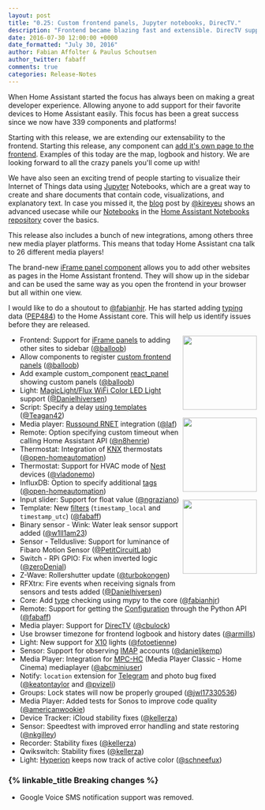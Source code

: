```yaml
---
layout: post
title: "0.25: Custom frontend panels, Jupyter notebooks, DirecTV."
description: "Frontend became blazing fast and extensible. DirecTV support added."
date: 2016-07-30 12:00:00 +0000
date_formatted: "July 30, 2016"
author: Fabian Affolter & Paulus Schoutsen
author_twitter: fabaff
comments: true
categories: Release-Notes
---
```


When Home Assistant started the focus has always been on making a great developer experience. Allowing anyone to add support for their favorite devices to Home Assistant easily. This focus has been a great success since we now have 339 components and platforms!

Starting with this release, we are extending our extensability to the frontend. Starting this release, any component can [add it's own page to the frontend][custom-panels]. Examples of this today are the map, logbook and history. We are looking forward to all the crazy panels you'll come up with!

We have also seen an exciting trend of people starting to visualize their Internet of Things data using [Jupyter] Notebooks, which are a great way to create and share documents that contain code, visualizations, and explanatory text. In case you missed it, the [blog] post by [@kireyeu] shows an advanced usecase while our [Notebooks][jupyter-notebooks] in the [Home Assistant Notebooks repository][jupyter-repo] cover the basics.

This release also includes a bunch of new integrations, among others three new media player platforms. This means that today Home Assistant cna talk to 26 different media players!

The brand-new [iFrame panel component][iframe_panel] allows you to add other websites as pages in the Home Assistant frontend. They will show up in the sidebar and can be used the same way as you open the frontend in your browser but all within one view.

I would like to do a shoutout to [@fabianhjr]. He has started adding [typing] data ([PEP484]) to the Home Assistant core. This will help us identify issues before they are released.

<img src='/images/supported_brands/russound.png' style='clear: right; margin-left: 5px; border:none; box-shadow: none; float: right; margin-bottom: 16px;' width='150' /><img src='/images/supported_brands/jupyter.png' style='clear: right; margin-left: 5px; border:none; box-shadow: none; float: right; margin-bottom: 16px;' width='150' /><img src='/images/supported_brands/directv.png' style='clear: right; margin-left: 5px; border:none; box-shadow: none; float: right; margin-bottom: 16px;' width='150' />

- Frontend: Support for [iFrame panels][iframe_panel] to adding other sites to sidebar ([@balloob])
- Allow components to register [custom frontend panels][custom-panels] ([@balloob])
- Add example custom_component [react_panel][react-panel] showing custom panels ([@balloob])
- Light: [MagicLight/Flux WiFi Color LED Light][flux] support ([@Danielhiversen])
- Script: Specify a delay [using templates][script] ([@Teagan42])
- Media player: [Russound RNET][Russound] integration ([@laf]) 
- Remote: Option specifying custom timeout when calling Home Assistant API ([@n8henrie])
- Thermostat: Integration of [KNX] thermostats ([@open-homeautomation])
- Thermostat: Support for HVAC mode of [Nest] devices ([@vladonemo])
- InfluxDB: Option to specify additional [tags] ([@open-homeautomation])
- Input slider: Support for float value ([@ngraziano])
- Template: New [filters] (`timestamp_local` and `timestamp_utc`) ([@fabaff])
- Binary sensor - Wink: Water leak sensor support added ([@w1ll1am23])
- Sensor - Tellduslive: Support for luminance of Fibaro Motion Sensor ([@PetitCircuitLab])
- Switch - RPi GPIO: Fix when inverted logic ([@zeroDenial])
- Z-Wave: Rollershutter update ([@turbokongen])
- RFXtrx: Fire events when receiving signals from sensors and tests added ([@Danielhiversen])
- Core: Add [type][typing] checking using mypy to the core ([@fabianhjr])
- Remote: Support for getting the [Configuration] through the Python API ([@fabaff])
- Media player: Support for [DirecTV] ([@cbulock])
- Use browser timezone for frontend logbook and history dates ([@armills])
- Light: New support for [X10] lights ([@fotoetienne])
- Sensor: Support for observing [IMAP] accounts ([@danieljkemp])
- Media Player: Integration for [MPC-HC] (Media Player Classic - Home Cinema) mediaplayer ([@abcminiuser])
- Notify: `location` extension for [Telegram] and photo bug fixed ([@keatontaylor] and [@pvizeli])
- Groups: Lock states will now be properly grouped ([@jwl17330536])
- Media Player: Added tests for Sonos to improve code quality ([@americanwookie])
- Device Tracker: iCloud stability fixes ([@kellerza])
- Sensor: Speedtest with improved error handling and state restoring ([@nkgilley])
- Recorder: Stability fixes ([@kellerza])
- Qwikswitch: Stability fixes ([@kellerza])
- Light: [Hyperion] keeps now track of active color ([@schneefux])

### {% linkable_title Breaking changes %}

- Google Voice SMS notification support was removed.

[@nkgilley]: https://github.com/nkgilley
[@abcminiuser]: https://github.com/abcminiuser
[@americanwookie]: https://github.com/americanwookie
[@armills]: https://github.com/armills
[@balloob]: https://github.com/balloob
[@cbulock]: https://github.com/cbulock
[@Danielhiversen]: https://github.com/Danielhiversen
[@danieljkemp]: https://github.com/danieljkemp
[@fabaff]: https://github.com/fabaff
[@fabianhjr]: https://github.com/fabianhjr
[@fotoetienne]: https://github.com/fotoetienne
[@jwl17330536]: https://github.com/jwl17330536
[@keatontaylor]: https://github.com/keatontaylor
[@kellerza]: https://github.com/kellerza
[@kireyeu]: https://github.com/kireyeu
[@laf]: https://github.com/laf
[@n8henrie]: https://github.com/n8henrie
[@ngraziano]: https://github.com/ngraziano
[@open-homeautomation]: https://github.com/open-homeautomation
[@PetitCircuitLab]: https://github.com/PetitCircuitLab
[@pvizeli]: https://github.com/pvizeli
[@schneefux]: https://github.com/schneefux
[@Teagan42]: https://github.com/Teagan42
[@turbokongen]: https://github.com/turbokongen
[@usul27]: https://github.com/usul27
[@vladonemo]: https://github.com/vladonemo
[@w1ll1am23]: https://github.com/w1ll1am23
[@zeroDenial]: https://github.com/zeroDenial

[custom-panels]: /developers/frontend_creating_custom_panels/
[iframe_panel]: /components/panel_iframe/
[custom]: /cookbook/custom_panel_using_react/
[flux]: /components/light.flux_led/
[script]: /getting-started/scripts/#delay
[Russound]: /components/media_player.russound_rnet/
[tags]: /components/influxdb/
[filter]: /topics/templating/
[jupyter-notebooks]: /cookbook/#jupyter-notebooks
[jupyter-repo]: https://github.com/home-assistant/home-assistant-notebooks
[Jupyter]: http://jupyter.org/
[blog]: /blog/2016/07/23/internet-of-things-data-exploration-with-jupyter-notebooks/
[DirecTV]: /components/media_player.directv/
[Configuration]: /developers/python_api/#get-configuration
[X10]: /components/light.x10/
[IMAP]: /components/sensor.imap/
[typing]: https://docs.python.org/3/library/typing.html
[PEP484]: https://www.python.org/dev/peps/pep-0484/
[MPC-HC]: /components/media_player.mpchc/
[Telegram]: /components/notify.telegram/
[react-panel]: /cookbook/custom_panel_using_react/
[KNX]: /components/thermostat.knx/
[Nest]: /components/thermostat.nest/
[filters]: /topics/templating/#home-assistant-template-extensions
[Hyperion]: /components/light.hyperion/
